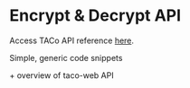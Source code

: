 # Encrypt & Decrypt API

Access TACo API reference [here](https://nucypher.github.io/taco-web/).

Simple, generic code snippets&#x20;

\+ overview of taco-web API \
&#x20;
